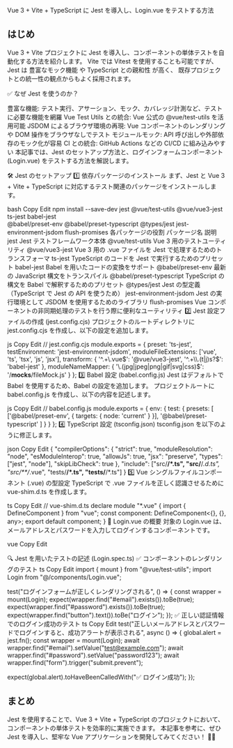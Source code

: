 Vue 3 + Vite + TypeScript に Jest を導入し、Login.vue をテストする方法
## はじめ
Vue 3 + Vite プロジェクトに Jest を導入し、コンポーネントの単体テストを自動化する方法を紹介します。
Vite では Vitest を使用することも可能ですが、Jest は 豊富なモック機能 や TypeScript との親和性 が高く、
既存プロジェクトとの統一性の観点からもよく採用されます。

✅ なぜ Jest を使うのか？

豊富な機能: テスト実行、アサーション、モック、カバレッジ計測など、テストに必要な機能を網羅
Vue Test Utils との統合: Vue 公式の @vue/test-utils を活用可能
JSDOM によるブラウザ環境の再現: Vue コンポーネントのレンダリングや DOM 操作をブラウザなしでテスト
モジュールモック: API 呼び出しや外部依存のモック化が容易
CI との統合: GitHub Actions などの CI/CD に組み込みやすい
本記事では、Jest のセットアップ方法と、ログインフォームコンポーネント (Login.vue) をテストする方法を解説します。

🛠 Jest のセットアップ
1️⃣ 依存パッケージのインストール
まず、Jest と Vue 3 + Vite + TypeScript に対応するテスト関連のパッケージをインストールします。

bash
Copy
Edit
npm install --save-dev jest @vue/test-utils @vue/vue3-jest ts-jest babel-jest \
  @babel/preset-env @babel/preset-typescript @types/jest jest-environment-jsdom flush-promises
各パッケージの役割
パッケージ名	説明
jest	Jest テストフレームワーク本体
@vue/test-utils	Vue 3 用のテストユーティリティ
@vue/vue3-jest	Vue 3 用の .vue ファイルを Jest で処理するためのトランスフォーマ
ts-jest	TypeScript のコードを Jest で実行するためのプリセット
babel-jest	Babel を用いたコードの変換をサポート
@babel/preset-env	最新の JavaScript 構文をトランスパイル
@babel/preset-typescript	TypeScript の構文を Babel で解釈するためのプリセット
@types/jest	Jest の型定義（TypeScript で Jest の API を使うため）
jest-environment-jsdom	Jest の実行環境として JSDOM を使用するためのライブラリ
flush-promises	Vue コンポーネントの非同期処理のテストを行う際に便利なユーティリティ
2️⃣ Jest 設定ファイルの作成 (jest.config.cjs)
プロジェクトのルートディレクトリに jest.config.cjs を作成し、以下の設定を追加します。

js
Copy
Edit
// jest.config.cjs
module.exports = {
  preset: 'ts-jest',
  testEnvironment: 'jest-environment-jsdom',
  moduleFileExtensions: ['vue', 'ts', 'tsx', 'js', 'jsx'],
  transform: {
    '^.+\\.vue$': '@vue/vue3-jest',
    '^.+\\.(t|j)s?$': 'babel-jest'
  },
  moduleNameMapper: {
    '\\.(jpg|jpeg|png|gif|svg|css)$': '<rootDir>/__mocks__/fileMock.js'
  }
};
3️⃣ Babel 設定 (babel.config.js)
Jest はデフォルトで Babel を使用するため、Babel の設定を追加します。
プロジェクトルートに babel.config.js を作成し、以下の内容を記述します。

js
Copy
Edit
// babel.config.js
module.exports = {
  env: {
    test: {
      presets: [
        ['@babel/preset-env', { targets: { node: 'current' } }],
        '@babel/preset-typescript'
      ]
    }
  }
};
4️⃣ TypeScript 設定 (tsconfig.json)
tsconfig.json を以下のように修正します。

json
Copy
Edit
{
  "compilerOptions": {
    "strict": true,
    "moduleResolution": "node",
    "esModuleInterop": true,
    "allowJs": true,
    "jsx": "preserve",
    "types": ["jest", "node"],
    "skipLibCheck": true
  },
  "include": ["src/**/*.ts", "src/**/*.d.ts", "src/**/*.vue", "tests/**/*.ts", "__tests__/**/*.ts"]
}
5️⃣ Vue シングルファイルコンポーネント (.vue) の型設定
TypeScript で .vue ファイルを正しく認識させるために vue-shim.d.ts を作成します。

ts
Copy
Edit
// vue-shim.d.ts
declare module "*.vue" {
  import { DefineComponent } from "vue";
  const component: DefineComponent<{}, {}, any>;
  export default component;
}
🚀 Login.vue の概要
対象の Login.vue は、メールアドレスとパスワードを入力してログインするコンポーネントです。

vue
Copy
Edit
<template>
  <form @submit.prevent="login">
    <input id="email" v-model="email" type="email" placeholder="Email" />
    <input id="password" v-model="password" type="password" placeholder="Password" />
    <p v-if="error">{{ error }}</p>
    <button type="submit">ログイン</button>
  </form>
</template>

<script setup lang="ts">
import { ref } from "vue";

const email = ref("");
const password = ref("");
const error = ref("");

const login = async () => {
  if (!email.value || !password.value) {
    error.value = "メールアドレスとパスワードを入力してください";
    return;
  }
  try {
    // 認証APIを呼び出す（ここではモック）
    await new Promise((resolve) => setTimeout(resolve, 500));
    alert("✅ ログイン成功");
  } catch {
    error.value = "ログインに失敗しました";
  }
};
</script>
🔍 Jest を用いたテストの記述 (Login.spec.ts)
✅ コンポーネントのレンダリングのテスト
ts
Copy
Edit
import { mount } from "@vue/test-utils";
import Login from "@/components/Login.vue";

test("ログインフォームが正しくレンダリングされる", () => {
  const wrapper = mount(Login);
  expect(wrapper.find("#email").exists()).toBe(true);
  expect(wrapper.find("#password").exists()).toBe(true);
  expect(wrapper.find("button").text()).toBe("ログイン");
});
✅ 正しい認証情報でのログイン成功のテスト
ts
Copy
Edit
test("正しいメールアドレスとパスワードでログインすると、成功アラートが表示される", async () => {
  global.alert = jest.fn();
  const wrapper = mount(Login);
  await wrapper.find("#email").setValue("test@example.com");
  await wrapper.find("#password").setValue("password123");
  await wrapper.find("form").trigger("submit.prevent");

  expect(global.alert).toHaveBeenCalledWith("✅ ログイン成功");
});

## まとめ
Jest を使用することで、Vue 3 + Vite + TypeScript のプロジェクトにおいて、コンポーネントの単体テストを効率的に実施できます。
本記事を参考に、ぜひ Jest を導入し、堅牢な Vue アプリケーションを開発してみてください！ 🚀🔥
